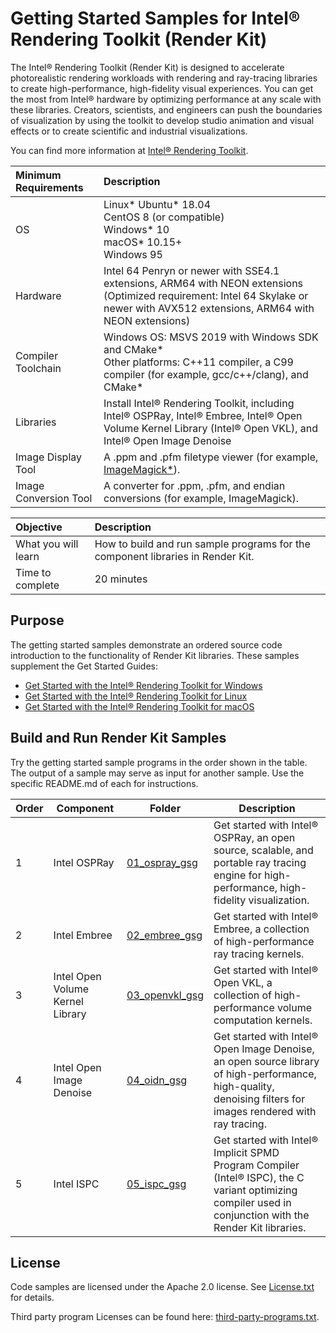 # Getting Started Samples for Intel® Rendering Toolkit (Render Kit)

The Intel&reg; Rendering Toolkit (Render Kit) is designed to accelerate
photorealistic rendering workloads with rendering and ray-tracing libraries to
create high-performance, high-fidelity visual experiences. You can get the most
from Intel&reg; hardware by optimizing performance at any scale with these
libraries. Creators, scientists, and engineers can push the boundaries of
visualization by using the toolkit to develop studio animation and visual
effects or to create scientific and industrial visualizations.

You can find more information at [Intel&reg; Rendering
Toolkit](https://software.intel.com/content/www/us/en/develop/tools/oneapi/rendering-toolkit.html).

| Minimum Requirements              | Description
|:---                               |:---
| OS                                | Linux* Ubuntu* 18.04 <BR>CentOS 8 (or compatible) <BR>Windows* 10 <BR>macOS* 10.15+<BR>Windows 95
| Hardware                          | Intel 64 Penryn or newer with SSE4.1 extensions, ARM64 with NEON extensions<br>(Optimized requirement: Intel 64 Skylake or newer with AVX512 extensions, ARM64 with NEON extensions)
| Compiler Toolchain                | Windows OS: MSVS 2019 with Windows SDK and CMake*<BR>Other platforms: C++11 compiler, a C99 compiler (for example, gcc/c++/clang), and CMake*
| Libraries                         | Install Intel&reg; Rendering Toolkit, including Intel&reg; OSPRay, Intel&reg; Embree, Intel&reg; Open Volume Kernel Library (Intel&reg; Open VKL), and Intel&reg; Open Image Denoise
| Image Display Tool                | A .ppm and .pfm filetype viewer (for example, [ImageMagick*](https://www.imagemagick.org)).
| Image Conversion Tool             | A converter for .ppm, .pfm, and endian conversions (for example, ImageMagick).


| Objective                         | Description
|:---                               |:---
| What you will learn               | How to build and run sample programs for the component libraries in Render Kit.
| Time to complete                  | 20 minutes

## Purpose

The getting started samples demonstrate an ordered source code introduction to
the functionality of Render Kit libraries. These samples supplement the Get
Started Guides:
- [Get Started with the Intel&reg; Rendering Toolkit for
  Windows](https://www.intel.com/content/www/us/en/develop/documentation/get-started-with-intel-oneapi-render-windows/top.html)
- [Get Started with the Intel&reg; Rendering Toolkit for
  Linux](https://www.intel.com/content/www/us/en/develop/documentation/get-started-with-intel-oneapi-render-linux/top.html)
- [Get Started with the Intel&reg; Rendering Toolkit for
  macOS](https://www.intel.com/content/www/us/en/develop/documentation/get-started-with-intel-oneapi-render-macos/top.html)


## Build and Run Render Kit Samples

Try the getting started sample programs in the order shown in the table. The
output of a sample may serve as input for another sample. Use the specific
README.md of each for instructions.

| Order | Component      | Folder                                             | Description |
| -- | --------- | ------------------------------------------------ | - |
| 1 | Intel OSPRay | [01_ospray_gsg](01_ospray_gsg)                     | Get started with Intel&reg; OSPRay, an open source, scalable, and portable ray tracing engine for high-performance, high-fidelity visualization. |
| 2 | Intel Embree | [02_embree_gsg](02_embree_gsg)| Get started with Intel&reg; Embree, a collection of high-performance ray tracing kernels. |
| 3 | Intel Open Volume Kernel Library | [03_openvkl_gsg](03_openvkl_gsg)| Get started with Intel&reg; Open VKL, a collection of high-performance volume computation kernels. |
| 4 | Intel Open Image Denoise | [04_oidn_gsg](04_oidn_gsg) | Get started with Intel&reg; Open Image Denoise, an open source library of high-performance, high-quality, denoising filters for images rendered with ray tracing. |
| 5 | Intel ISPC | [05_ispc_gsg](05_ispc_gsg) | Get started with Intel&reg; Implicit SPMD Program Compiler (Intel&reg; ISPC), the C variant optimizing compiler used in conjunction with the Render Kit libraries. |

## License

Code samples are licensed under the Apache 2.0 license. See
[License.txt](LICENSE.txt) for details.

Third party program Licenses can be found here:
[third-party-programs.txt](https://github.com/oneapi-src/oneAPI-samples/blob/master/third-party-programs.txt).
